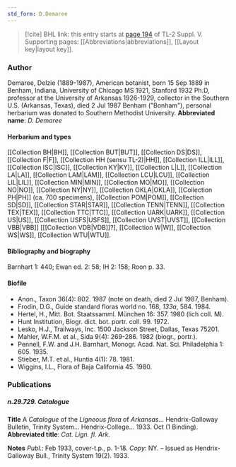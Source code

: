 ```yaml
---
std_form: D.Demaree
---
```


> [!cite] BHL link: this entry starts at [page 194](https://www.biodiversitylibrary.org/page/33259240) of TL-2 Suppl. V.
> Supporting pages: [[Abbreviations|abbreviations]], [[Layout key|layout key]].

### Author

Demaree, Delzie (1889-1987), American botanist, born 15 Sep 1889 in Benham, Indiana, University of Chicago MS 1921, Stanford 1932 Ph.D, professor at the University of Arkansas 1926-1929, collector in the Southern U.S. (Arkansas, Texas), died 2 Jul 1987 Benham ("Bonham"), personal herbarium was donated to Southern Methodist University. 
**Abbreviated name**: *D. Demaree*

#### Herbarium and types

[[Collection BH|BH]], [[Collection BUT|BUT]], [[Collection DS|DS]], [[Collection F|F]], [[Collection HH (sensu TL-2)|HH]], [[Collection ILL|ILL]], [[Collection ISC|ISC]], [[Collection KY|KY]], [[Collection L|L]], [[Collection LA|LA]], [[Collection LAM|LAM]], [[Collection LCU|LCU]], [[Collection LIL|LIL]], [[Collection MIN|MIN]], [[Collection MO|MO]], [[Collection NO|NO]], [[Collection NY|NY]], [[Collection OKLA|OKLA]], [[Collection PH|PH]] (ca. 700 specimens), [[Collection POM|POM]], [[Collection SD|SD]], [[Collection STAR|STAR]], [[Collection TENN|TENN]], [[Collection TEX|TEX]], [[Collection TTC|TTC]], [[Collection UARK|UARK]], [[Collection US|US]], [[Collection USFS|USFS]], [[Collection UVST|UVST]], [[Collection VBB|VBB]] \[[[Collection VDB|VDB]]?\], [[Collection W|W]], [[Collection WS|WS]], [[Collection WTU|WTU]].

#### Bibliography and biography

Barnhart 1: 440; Ewan ed. 2: 58; IH 2: 158; Roon p. 33.

#### Biofile

- Anon., Taxon 36(4): 802. 1987 (note on death, died 2 Jul 1987, Benham).
- Frodin, D.G., Guide standard floras world no. 168, *133a*, 584. 1984.
- Hertel, H., Mitt. Bot. Staatssamml. München 16: 357. 1980 (lich coll. M).
- Hunt Institution, Biogr. dict. bot. portr. coll. 99. 1972.
- Lesko, H.J., Trailways, Inc. 1500 Jackson Street, Dallas, Texas 75201.
- Mahler, W.F.M. et al., Sida 9(4): 269-286. 1982 (biogr., portr.).
- Pennell, F.W. and J.H. Barnhart, Monogr. Acad. Nat. Sci. Philadelphia 1: 605. 1935.
- Stieber, M.T. et al., Huntia 4(1): 78. 1981.
- Wiggins, I.L., Flora of Baja California 45. 1980.

### Publications

##### n.29.729. Catalogue

**Title**
A *Catalogue* of the *Ligneous flora* of *Arkansas*... Hendrix-Galloway Bulletin, Trinity System... Hendrix-College... 1933. Oct (1 Binding).
**Abbreviated title**: *Cat. Lign. fl. Ark.*

**Notes**
*Publ*.: Feb 1933, cover-t.p., p. 1-18. *Copy*: NY. – Issued as Hendrix-Galloway Bull., Trinity System 19(2). 1933.

